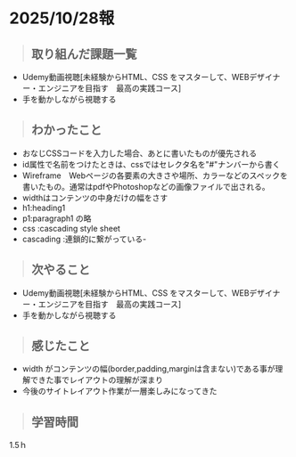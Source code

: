 # 2025/10/28報

>## 取り組んだ課題一覧 
- Udemy動画視聴[未経験からHTML、CSS をマスターして、WEBデザイナー・エンジニアを目指す　最高の実践コース] 
- 手を動かしながら視聴する
  
> ## わかったこと
- おなじCSSコードを入力した場合、あとに書いたものが優先される
- id属性で名前をつけたときは、cssではセレクタ名を"#"ナンバーから書く
- Wireframe　Webページの各要素の大きさや場所、カラーなどのスペックを書いたもの。通常はpdfやPhotoshopなどの画像ファイルで出される。
- widthはコンテンツの中身だけの幅をさす
- h1:heading1
- p1:paragraph1 の略
- css :cascading style sheet
- cascading :連鎖的に繋がっている-

> ## 次やること
- Udemy動画視聴[未経験からHTML、CSS をマスターして、WEBデザイナー・エンジニアを目指す　最高の実践コース] 
- 手を動かしながら視聴する

> ## 感じたこと
- width がコンテンツの幅(border,padding,marginは含まない)である事が理解できた事でレイアウトの理解が深まり
- 今後のサイトレイアウト作業が一層楽しみになってきた


> ## 学習時間
  1.5ｈ